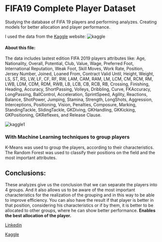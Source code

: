 # FIFA19 Complete Player Dataset
Studying the database of FIFA 19 players and performing analyzes. Creating models for better allocation and player performance.

I used the data from the [Kaggle](https://www.kaggle.com/karangadiya/fifa19) website:
![kaggle](https://user-images.githubusercontent.com/67076633/89264699-bea8ba80-d609-11ea-97cc-db06d61af07f.png)

#### About this file:

The data includes lastest edition FIFA 2019 players attributes like: Age, Nationality, Overall, Potential, Club, Value, Wage, Preferred Foot, International Reputation, Weak Foot, Skill Moves, Work Rate, Position, Jersey Number, Joined, Loaned From, Contract Valid Until, Height, Weight, LS, ST, RS, LW, LF, CF, RF, RW, LAM, CAM, RAM, LM, LCM, CM, RCM, RM, LWB, LDM, CDM, RDM, RWB, LB, LCB, CB, RCB, RB, Crossing, Finishing, Heading, Accuracy, ShortPassing, Volleys, Dribbling, Curve, FKAccuracy, LongPassing, BallControl, Acceleration, SprintSpeed, Agility, Reactions, Balance, ShotPower, Jumping, Stamina, Strength, LongShots, Aggression, Interceptions, Positioning, Vision, Penalties, Composure, Marking, StandingTackle, SlidingTackle, GKDiving, GKHandling, GKKicking, GKPositioning, GKReflexes, and Release Clause.

![kaggle1](https://user-images.githubusercontent.com/67076633/89264705-c23c4180-d609-11ea-8a02-2b022885cd94.png)

### With Machine Learning techniques to group players

K-Means was used to group the players, according to their characteristics. The Random Forest was used to classify their positions on the field and the most important attributes.


## **Conclusions:**
These analyzes give us the conclusion that we can separate the players into 4 groups. And it also allows us to be aware of the most important characteristics for the realization of the grouping and in this way to be able to improve efficiency. You can also have the result if that player is better in that position, considering his characteristics or if by them, it is better to be allocated to other groups, where he can show better performance. **Enables the best allocation of the player.**






[Linkedin](https://www.linkedin.com/in/katharine-pires-53b849155/)

[Kaggle](https://www.kaggle.com/katharinepires)
